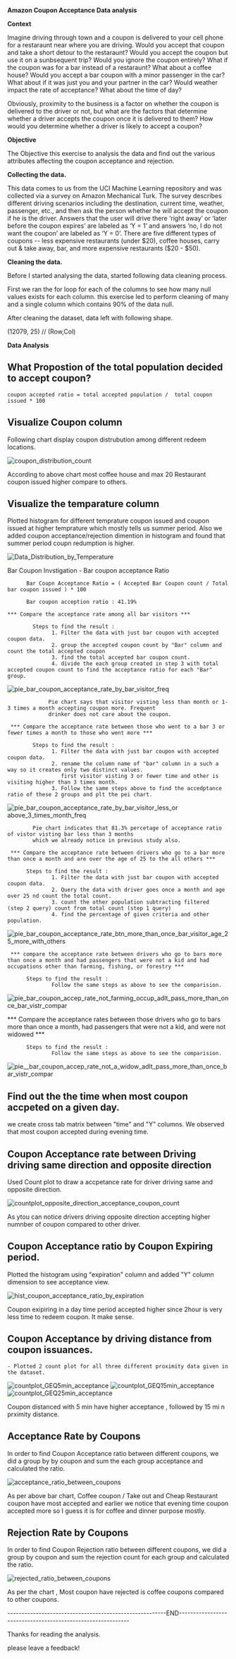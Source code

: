**Amazon Coupon Acceptance Data analysis**

**Context**

Imagine driving through town and a coupon is delivered to your cell phone for a restaraunt near where you are driving. Would you accept that coupon and take a short detour to the restaraunt? Would you accept the coupon but use it on a sunbsequent trip? Would you ignore the coupon entirely? What if the coupon was for a bar instead of a restaraunt? What about a coffee house? Would you accept a bar coupon with a minor passenger in the car? What about if it was just you and your partner in the car? Would weather impact the rate of acceptance? What about the time of day?

Obviously, proximity to the business is a factor on whether the coupon is delivered to the driver or not, but what are the factors that determine whether a driver accepts the coupon once it is delivered to them? How would you determine whether a driver is likely to accept a coupon?

**Objective**

The Objective this exercise to analysis the data and find  out the various attributes affecting the coupon acceptance and rejection. 

**Collecting the data.**

This data comes to us from the UCI Machine Learning repository and was collected via a survey on Amazon Mechanical Turk. The survey describes different driving scenarios including the destination, current time, weather, passenger, etc., and then ask the person whether he will accept the coupon if he is the driver. Answers that the user will drive there ‘right away’ or ‘later before the coupon expires’ are labeled as ‘Y = 1’ and answers ‘no, I do not want the coupon’ are labeled as ‘Y = 0’. There are five different types of coupons -- less expensive restaurants (under $20), coffee houses, carry out & take away, bar, and more expensive restaurants ($20 - $50).


**Cleaning the data.**

Before I started analysing the data, started following data cleaning process.

First we ran the for loop for each of the columns to see how many null values exists for each column. this exercise led to perform cleaning of many and a single column which contains 90% of the data null.

After cleaning the dataset, data left with following shape.

(12079, 25) // (Row,Col)

**Data Analysis**

What Propostion of the  total population decided to accept coupon?
   - 

    coupon accepted ratio = total accepted population /  total coupon issued * 100
   
Visualize Coupon column
   -
   Following chart display coupon distrubution among different redeem locations.

   ![coupon_distribution_count](https://github.com/meetvipul2000/MachinLearningApplication/assets/7953100/cc9b7e26-28cd-494c-acd2-2f310b100c92)

   According to above chart most coffee house and max 20  Restaurant coupon issued higher compare to others.
       
Visualize the temparature column
   -
   Plotted histogram for different temprature coupon issued and coupon issued at higher temprature which mostly tells us summer period.
   Also we added coupon acceptance/rejection dimention in histogram and found that summer period coupn redumption is higher.
      
   ![Data_Distribution_by_Temperature](https://github.com/meetvipul2000/MachinLearningApplication/assets/7953100/0419b13f-bd60-47d4-b62f-c0c2c1d708bb)

Bar Coupon Invstigation
    -
    Bar coupon acceptance Ratio
   
          Bar Coupn Acceptance Ratio = ( Accepted Bar Coupon count / Total bar coupon issued ) * 100

          Bar coupon acception ratio : 41.19% 
          
    *** Compare the acceptance rate among all bar visitors ***

            Steps to find the result :
                  1. Filter the data with just bar coupon with accepted coupon data.
                  2. group the accepted coupon count by "Bar" column and count the total accepted coupon
                  3. find the total accepted bar coupon count.
                  4. divide the each group created in step 3 with total accepted coupon count to find the acceptance ratio for each "Bar"  group.
        
   ![pie_bar_coupon_acceptance_rate_by_bar_visitor_freq](https://github.com/meetvipul2000/MachinLearningApplication/assets/7953100/be74d5e3-bfec-450f-bfa1-5e50fcb3f95f)
        
        
                 Pie chart says that visitor visting less than month or 1-3 times a month accepting coupon more. Frequent 
                 drinker does not care about the coupon.
   
     *** Compare the acceptance rate between those who went to a bar 3 or fewer times a month to those who went more ***

            Steps to find the result :
                  1. Filter the data with just bar coupon with accepted coupon data.
                  2. rename the column name of "bar" column in a such a way so it creates only two distinct values.
                     first visitor visting 3 or fewer time and other is visiting higher than 3 times month.
                  3. Follow the same steps above to find the accedptance ratio of these 2 groups and plt the pei chart.

   ![pie_bar_coupon_acceptance_rate_by_bar_visitor_less_or above_3_times_month_freq](https://github.com/meetvipul2000/MachinLearningApplication/assets/7953100/a22fc6d4-fd60-4988-9f93-38e5c6252663)

            Pie chart indicates that 81.3% percetage of acceptance ratio of vistor visting bar less than 3 months
            which we already notice in previous study also.

     *** Compare the acceptance rate between drivers who go to a bar more than once a month and are over the age of 25 to the all others ***

          Steps to find the result :
                  1. Filter the data with just bar coupon with accepted coupon data.
                  2. Query the data with driver goes once a month and age over 25 nd count the total count.
                  3. count the other population subtracting filtered  (step 2 query) count from total count (step 1 query)
                  4. find the percentage of given criteria and other population.

   ![pie_bar_coupon_acceptance_rate_btn_more_than_once_bar_visitor_age_25_more_with_others](https://github.com/meetvipul2000/MachinLearningApplication/assets/7953100/5dd83b48-fe55-4175-bdc2-eb0ff9fe9e15)


     *** compare the acceptance rate between drivers who go to bars more than once a month and had passengers that were not a kid and had occupations other than farming, fishing, or forestry ***
          
          Steps to find the result :
                  Follow the same steps as above to see the comparision.

   ![pie_bar_coupon_accep_rate_not_farming_occup_adlt_pass_more_than_once_bar_vistr_compar](https://github.com/meetvipul2000/MachinLearningApplication/assets/7953100/f153f228-c309-463f-89ff-1e299d36fdb9)

 *** Compare the acceptance rates between those drivers who go to bars more than once a month, had passengers that were not a kid, and were not widowed ***
          
          Steps to find the result :
                  Follow the same steps as above to see the comparision.
   ![pie__bar_coupon_accep_rate_not_a_widow_adlt_pass_more_than_once_bar_vistr_compar](https://github.com/meetvipul2000/MachinLearningApplication/assets/7953100/4ede2331-2bba-4cdd-b2ac-6cf09581211a)

Find out the the time when most coupon accpeted on a given day.
   -
   we create cross tab matrix between "time" and  "Y"  columns. We observed that most coupon accepted during evening time.


Coupon Acceptance rate between Driving driving same direction and opposite direction
   -
   Used Count plot to draw a accpetance rate for driver driving same and opposite direction.

   ![countplot_opposite_direction_acceptance_coupon_count](https://github.com/meetvipul2000/MachinLearningApplication/assets/7953100/6a29e393-d850-4fe4-a520-24a8da9884f7)

   As ytou can notice drivers driving opposite direction accepting higher numnber of coupon compared to other driver.

Coupon Acceptance ratio by Coupon Expiring period.
   -
   Plotted the histogram using "expiration" column and added "Y" column dimension to see acceptance view.

   ![hist_coupon_acceptance_ratio_by_expiration](https://github.com/meetvipul2000/MachinLearningApplication/assets/7953100/75aa6930-9a1c-4fd4-9ff6-faba0fafcf7d)

   Coupon exipiring in a day time period accepted higher since 2hour is very less time to redeem coupon. It make sense.
   
Coupon Acceptance by driving distance from coupon issuances.
   -
    - Plotted 2 count plot for all three different proximity data given in the dataset.
   
   ![countplot_GEQ5min_acceptance](https://github.com/meetvipul2000/MachinLearningApplication/assets/7953100/96936ee5-a360-4b7f-a8a2-d6127f56aa1c) 
   ![countplot_GEQ15min_acceptance](https://github.com/meetvipul2000/MachinLearningApplication/assets/7953100/4857fc7a-16cc-4dd1-995f-ab9b27cdad2d)
   ![countplot_GEQ25min_acceptance](https://github.com/meetvipul2000/MachinLearningApplication/assets/7953100/3b900db2-5ce2-4b8d-9ff3-7afba472bea9)


   Coupon distanced with 5 min have higher acceptance , followed by 15 mi n prximity distance.

Acceptance Rate by Coupons
-
In order to find Coupon Acceptance ratio between different coupons, we did a group by by coupon and sum the each group acceptance and calculated the ratio.

![acceptance_ratio_between_coupons](https://github.com/meetvipul2000/MachinLearningApplication/assets/7953100/65b4cce0-c222-46f3-aec3-cb503b78010f)

As per above bar chart, Coffee coupon / Take out and Cheap Restaurant coupon  have most accepted and earlier we notice that evening time coupon accepted more so I guess it is for coffee and dinner purpose mostly.


Rejection Rate by Coupons
-
In order to find Coupon Rejection ratio between different coupons, we did a group by  coupon  and sum the rejection count for each group and calculated the ratio.

![rejected_ratio_between_coupons](https://github.com/meetvipul2000/MachinLearningApplication/assets/7953100/07303f93-12a3-4488-b1da-af9443636310)

As per the chart , Most coupon have rejected is coffee coupons compared to other coupons. 


--------------------------------------------------------END------------------------------------------------------------

Thanks for reading the analysis.

please leave a feedback!

